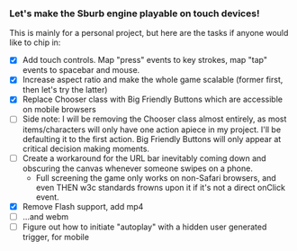 ### Let's make the Sburb engine playable on touch devices!

This is mainly for a personal project, but here are the tasks if anyone would like to chip in:

- [x] Add touch controls. Map "press" events to key strokes, map "tap" events to spacebar and mouse.
- [x] Increase aspect ratio and make the whole game scalable (former first, then let's try the latter)
- [x] Replace Chooser class with Big Friendly Buttons which are accessible on mobile browsers
- [ ] Side note: I will be removing the Chooser class almost entirely, as most items/characters will only have one action apiece in my project. I'll be defaulting it to the first action. Big Friendly Buttons will only appear at critical decision making moments.
- [ ] Create a workaround for the URL bar inevitably coming down and obscuring the canvas whenever someone swipes on a phone.
  * Full screening the game only works on non-Safari browsers, and even THEN w3c standards frowns upon it if it's not a direct onClick event.
- [x] Remove Flash support, add mp4 
- [ ] ...and webm
- [ ] Figure out how to initiate "autoplay" with a hidden user generated trigger, for mobile
